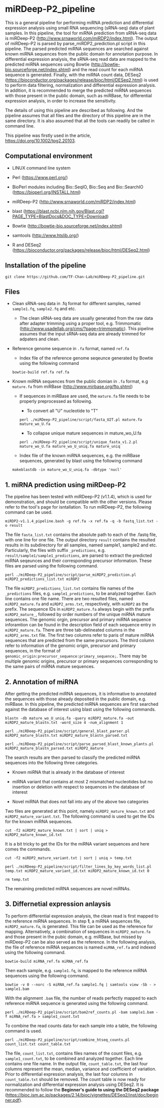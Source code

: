# miRDeep-P2_pipeline

This is a general pipeline for performing miRNA prediction and differential expression analysis using small RNA sequencing (sRNA-seq) data of plant samples. In this pipeline, the tool for miRNA prediction from sRNA-seq data is miRDeep-P2 (http://www.srnaworld.com/miRDP2/index.html). The output of miRDeep-P2 is parsed by parse_miRDP2_prediction.pl script in this pipeline. The parsed predicted miRNA sequences are searched against known miRNA sequences from the public domain for annotation purpose. In differential expression analysis, the sRNA-seq read data are mapped to the predicted miRNA sequences using Bowtie (http://bowtie-bio.sourceforge.net/index.shtml) and the read count for each miRNA sequence is generated. Finally, with the miRNA count data, DESeq2 (https://bioconductor.org/packages/release/bioc/html/DESeq2.html) is used to perform data filtering, normalization and differential expression analysis. In addition, it is recommended to merge the predicted miRNA sequences with those present in the public domain, such as miRBase, for differential expression analysis, in order to increase the sensitivity. 

The details of using this pipeline are described as following. And the pipeline assumes that all files and the directory of this pipeline are in the same directory. It is also assumed that all the tools can readily be called in command line.

This pipeline was firstly used in the article, https://doi.org/10.1002/tpg2.20103.

## Computational environment

- LINUX command line system

- Perl (https://www.perl.org/)

- BioPerl modules including Bio::SeqIO, Bio::Seq and Bio::SearchIO (https://bioperl.org/INSTALL.html)

- miRDeep-P2 (http://www.srnaworld.com/miRDP2/index.html)

- blast (https://blast.ncbi.nlm.nih.gov/Blast.cgi?PAGE_TYPE=BlastDocs&DOC_TYPE=Download)

- Bowtie (http://bowtie-bio.sourceforge.net/index.shtml)

- samtools (http://www.htslib.org/)

- R and DESeq2 (https://bioconductor.org/packages/release/bioc/html/DESeq2.html)

## Installation of the pipeline

`git clone https://github.com/TF-Chan-Lab/miRDeep-P2_pipeline.git`

## Files

- Clean sRNA-seq data in .fq format for different samples, named `sample1.fq`, `sample2.fq` and etc.

  - The clean sRNA-seq data are usually generated from the raw data after adapter trimming using a proper tool, e.g. Trimmomatic (http://www.usadellab.org/cms/?page=trimmomatic). This pipeline assumes that the input sRNA-seq data are already trimmed for adpaters and clean.

- Reference genome sequence in `.fa` format, named `ref.fa`

  - Index file of the reference genome seqeunce generated by Bowtie using the following command
  
  `bowtie-build ref.fa ref.fa`

- Known miRNA sequences from the public domian in `.fa` format, e.g `mature.fa` from miRBase (http://www.mirbase.org/ftp.shtml)

  - If sequences in miRBase are used, the `mature.fa` file needs to be properly preprocessed as following.
  
    - To convert all "U" nucleotide to "T"
    
    `perl ./miRDeep-P2_pipeline/script/fasta_U2T.pl mature.fa mature_wo_U.fa`
  
    - To collapse unique mature sequences in mature_wo_U.fa
    
    `perl ./miRDeep-P2_pipeline/script/unique_fasta_v1.2.pl mature_wo_U.fa mature_wo_U_uniq.fa mature_uniq`

  - Index file of the known miRNA sequences, e.g. the miRBase sequences, generated by blast using the following command
  
  `makeblastdb -in mature_wo_U_uniq.fa -dbtype 'nucl'`

## 1. miRNA prediction using miRDeep-P2

The pipeline has been tested with miRDeep-P2 (v1.1.4), which is used for demonstration, and should be compatible with the other versions. Please refer to the tool's page for isntallation. To run miRDeep-P2, the following command can be used.

`miRDP2-v1.1.4_pipeline.bash -g ref.fa -x ref.fa -q -b fastq_list.txt -o result`

The file `fasta_list.txt` contains the absolute path to each of the .fastq file, with one line for one file. The output directory `result` contains the resulted results in its subdirectory for all samples, named sample1, sample2 and etc. Particularly, the files with suffix `_predictions`, e.g. `result/sample1/sample1_predictions`, are parsed to extract the predicted miRNA seqeunces and their corresponding precursor information. These files are parsed using the following command.

`perl ./miRDeep-P2_pipeline/script/parse_miRDP2_prediction.pl miRDP2_predictions_list.txt miRDP2`

The file `miRDP2_predictions_list.txt` contains file names of the `_predictions` files, e.g. `sample1_predictions`, to be analyzed together. Each line contains one file name. There are two resulted files, named `miRDP2_mature.fa` and `miRDP2_arms.txt`, respectively, with `miRDP2` as the prefix. The sequence IDs in `miRDP2_mature.fa` always begin with the prefix `miRDP2_mature_`, followed by order numbers of the unique miRNA mature sequences. The genomic orgin, precursor and primary miRNA sequence inforamtion can be found in the description field of each sequence entry in `miRDP2_mature.fa`. There are three tab-delineated columns in the `miRDP2_arms.txt` file. The first two columns refer to paris of mature miRNA sequences that are predicted from the same precursors. The third column refer to information of the genomic origin, precursor and primary sequences, in the format of `genomic_origin:precursor_sequence:primary_sequence;`. There may be multiple genomic origins, precursor or primary sequences corresponding to the same pairs of miRNA mature sequences.

## 2. Annotation of miRNA

After getting the predicted miRNA sequences, it is informative to annotated the sequences with those already deposited in the public domain, e.g. miRBase. In this pipeline, the predicted miRNA sequences are first searched against the database of interest using blast using the following commands.

`blastn -db mature_wo_U_uniq.fa -query miRDP2_mature.fa -out miRDP2_mature_blastn.txt -word_size 4 -num_alignment 1`

`perl ./miRDeep-P2_pipeline/script/general_blast_parser.pl miRDP2_mature_blastn.txt miRDP2_mature_blastn_parsed.txt`

`perl ./miRDeep-P2_pipeline/script/parse_parsed_blast_known_plants.pl miRDP2_mature_blastn_parsed.txt miRDP2_mature`

The search results are then parsed to classify the predicted miRNA sequences into the following three categories.

- Known miRNA that is already in the database of interest

- miRNA variant that contains at most 2 mismatched nucleotides but no insertion or deletion with respect to sequences in the database of interest

- Novel miRNA that does not fall into any of the above two categories

Two files are generated at this point, namely `miRDP2_mature_known.txt` and `miRDP2_mature_variant.txt`. The following command is used to get the IDs for the known miRNA sequences.

`cut -f2 miRDP2_mature_known.txt | sort | uniq > miRDP2_mature_known_id.txt`

It is a bit tricky to get the IDs for the miRNA variant sequences and here comes the commands.

`cut -f2 miRDP2_mature_variant.txt | sort | uniq > temp.txt`

`perl ./miRDeep-P2_pipeline/script/filter_lines_by_key_words_list.pl temp.txt miRDP2_mature_variant_id.txt miRDP2_mature_known_id.txt 0`

`rm temp.txt`

The remaining predicted miRNA sequences are novel miRNAs.

## 3. Differnetial expression anlaysis

To perform differential expression analysis, the clean read is first mapped to the reference miRNA sequences. In step **1**, a miRNA sequences file, `miRDP2_mature.fa`, is generated. This file can be used as the reference for mapping. Alternatively, a combination of sequences in `miRDP2_mature.fa` and those present in the pubic domain, e.g. miRBase, but missed by miRDeep-P2 can be also served as the reference. In the following analysis, the file of reference miRNA sequences is named `miRNA_ref.fa` and indexed using the following command.

`bowtie-build miRNA_ref.fa miRNA_ref.fa`

Then each sample, e.g. `sample1.fq`, is mapped to the reference miRNA sequences using the following command.

`bowtie -v 0 --norc -S miRNA_ref.fa sample1.fq | samtools view -Sb - > sample1.bam`

With the alignment `.bam` file, the number of reads perfectly mapped to each reference miRNA sequence is generated using the following command.

`perl ./miRDeep-P2_pipeline/script/bam2ref_counts.pl -bam sample1.bam -f miRNA_ref.fa > sample1_count.txt`

To combine the read counts data for each sample into a table, the following command is used.

`perl ./miRDeep-P2_pipeline/script/combine_htseq_counts.pl count_list.txt count_table.txt`

The file, `count_list.txt`, contains files names of the count files, e.g. `sample1_count.txt`, to be combined and analyzed together. Each line contains one file name. In the output file, `count_table.txt`, the last four columns represent the mean, median, variance and coefficient of variation. Prior to differential expression analysis, the last four columns in `count_table.txt` should be removed. The count table is now ready for normalization and differential expression analysis using DESeq2. It is recommended to follow the **Beginner's guide to using the DESeq2 package** (https://bioc.ism.ac.jp/packages/2.14/bioc/vignettes/DESeq2/inst/doc/beginner.pdf).
